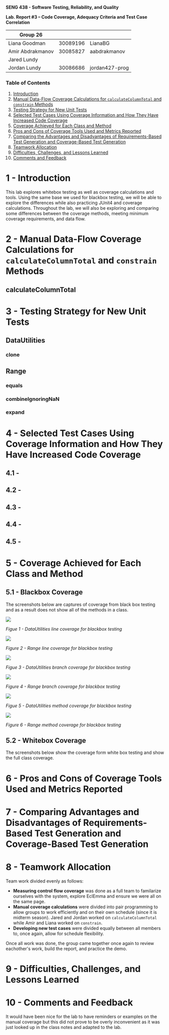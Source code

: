 **SENG 438 - Software Testing, Reliability, and Quality**

**Lab. Report #3 – Code Coverage, Adequacy Criteria and Test Case Correlation**

| Group 26         |          |              |
| ---------------- | -------- | ------------ |
| Liana Goodman    | 30089196 | LianaBG      |
| Amir Abdrakmanov | 30085827 | aabdrakmanov |
| Jared Lundy      |          |              |
| Jordan Lundy     |30086686  | jordan427-prog |

### Table of Contents
1. [Introduction](#1-introduction)
2. [Manual Data-Flow Coverage Calculations for `calculateColumnTotal` and `constrain` Methods](#2---manual-data-flow-coverage-calculations-for-calculatecolumntotal-and-constrain-methods)
3. [Testing Strategy for New Unit Tests](#3---testing-strategy-for-new-unit-tests)
4. [Selected Test Cases Using Coverage Information and How They Have Increased Code Coverage](#4---selected-test-cases-using-coverage-information-and-how-they-have-increased-code-coverage)
5. [Coverage Achieved for Each Class and Method](#5---coverage-achieved-for-each-class-and-method)
6. [Pros and Cons of Coverage Tools Used and Metrics Reported](#6---pros-and-cons-of-coverage-tools-used-and-metrics-reported)
7. [Comparing the Advantages and Disadvantages of Requirements-Based Test Generation and Coverage-Based Test Generation](#7---comparing-advantages-and-disadvantages-of-requirements-based-test-generation-and-coverage-based-test-generation)
8. [Teamwork Allocation](#8---teamwork-allocation)
9. [Difficulties, Challenges, and Lessons Learned](#9---difficulties-challenges-and-lessons-learned)
10. [Comments and Feedback](#10---comments-and-feedback)
# 1 - Introduction
This lab explores whitebox testing as well as coverage calculations and tools. Using the same base we used for blackbox testing, we will be able to explore the differences while also practicing JUnit4 and coverage calculations. Throughout the lab, we will also be exploring and comparing some differences between the coverage methods, meeting minimum coverage requirements, and data flow.

# 2 - Manual Data-Flow Coverage Calculations for `calculateColumnTotal` and `constrain` Methods
## calculateColumnTotal

# 3 - Testing Strategy for New Unit Tests
## DataUtilities
### clone
## Range
### equals
### combineIgnoringNaN
### expand

# 4 - Selected Test Cases Using Coverage Information and How They Have Increased Code Coverage

## 4.1 - 
## 4.2 - 
## 4.3 - 
## 4.4 - 
## 4.5 -

# 5 - Coverage Achieved for Each Class and Method
## 5.1 - Blackbox Coverage
The screenshots below are captures of coverage from black box testing and as a result does not show all of the methods in a class.

![](media/DataUtilsLine.png)

*Figue 1 - DataUtilities line coverage for blackbox testing*

![](media/RangeLine.png)

*Figure 2 - Range line coverage for blackbox testing*

![](media/DataUtilsBranch.png)

*Figue 3 - DataUtilities branch coverage for blackbox testing*

![](media/RangeBranch.png)

*Figure 4 - Range branch coverage for blackbox testing*

![](media/DataUtilsMethod.png)

*Figue 5 - DataUtilities method coverage for blackbox testing*

![](media/RangeMethod.png)

*Figure 6 - Range method coverage for blackbox testing*
## 5.2 - Whitebox Coverage
The screenshots below show the coverage form white box testing and show the full class coverage.

# 6 - Pros and Cons of Coverage Tools Used and Metrics Reported

# 7 - Comparing Advantages and Disadvantages of Requirements-Based Test Generation and Coverage-Based Test Generation

# 8 - Teamwork Allocation
Team work divided evenly as follows:
- **Measuring control flow coverage** was done as a full team to familarize ourselves with the system, explore EclEmma and ensure we were all on the same page.
- **Manual coverage calculations** were divided into pair programming to allow groups to work efficiently and on their own schedule (since it is midterm season). Jared and Jordan worked on `calculateColumnTotal` while Amir and Liana worked on `constrain`.
- **Developing new test cases** were divided equally between all members to, once again, allow for schedule flexibility.

Once all work was done, the group came together once again to review eachother's work, build the report, and practice the demo. 

# 9 - Difficulties, Challenges, and Lessons Learned

# 10 - Comments and Feedback

It would have been nice for the lab to have reminders or examples on the manual coverage but this did not prove to be overly inconvenient as it was just looked up in the class notes and adapted to the lab.
